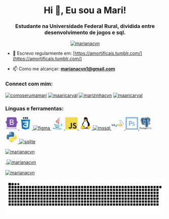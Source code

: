 <h1 align="center">Hi 👋, Eu sou a Mari!</h1>
<h3 align="center">Estudante na Universidade Federal Rural, dividida entre desenvolvimento de jogos e sql.</h3>

<p align="center"> <a href="https://github.com/ryo-ma/github-profile-trophy"><img src="https://github-profile-trophy.vercel.app/?username=marianacvn" alt="marianacvn" /></a> </p>

- 📝 Escrevo regularmente em: [https://amortificais.tumblr.com/](https://amortificais.tumblr.com/)

- 📫 Como me alcançar: **marianacvn1@gmail.com**

<h3 align="left">Connect com mim:</h3>
<p align="left">
<a href="https://twitter.com/comoserumamari" target="blank"><img align="center" src="https://raw.githubusercontent.com/rahuldkjain/github-profile-readme-generator/master/src/images/icons/Social/twitter.svg" alt="comoserumamari" height="30" width="40" /></a>
<a href="https://fb.com/maaricarval " target="blank"><img align="center" src="https://raw.githubusercontent.com/rahuldkjain/github-profile-readme-generator/master/src/images/icons/Social/facebook.svg" alt="maaricarval" height="30" width="40" /></a >
<a href="https://instagram.com/marizinhacvn" target="blank"><img align="center" src="https://raw.githubusercontent.com/rahuldkjain/github-profile-readme-generator/master/src/images/icons/Social/instagram.svg" alt="marizinhacvn" height="30" width="40" /></a>
<a href="https://www.youtube.com/c/maaricarval" target="blank"><img align="center" src="https://raw.githubusercontent.com/rahuldkjain/github-profile-readme-generator/master/src/images/icons/Social/youtube.svg" alt="maaricarval" height="30" width="40" /></a>
</p>

<h3 align="left"> Línguas e ferramentas:</h3>
<p align="left"> 
<a href="https://getbootstrap.com" target="_blank" rel="noreferrer"> <img src="https://raw.githubusercontent.com/devicons/devicon/master/icons/bootstrap/bootstrap-plain-wordmark.svg" alt="bootstrap" width="40" height="40"/> </a> 
<a href="https://www.w3schools.com/css/" target="_blank" rel="noreferrer"> <img src="https://raw.githubusercontent.com/devicons/devicon/master/icons/css3/css3-original-wordmark.svg" alt="css3" width="40" height="40"/> </a> 
<a href="https://www.figma.com/" target="_blank" rel="noreferrer" > <img src="https://www.vectorlogo.zone/logos/figma/figma-icon.svg" alt="figma" width="40" height="40"/> </a> 
<a href="https://www.java.com" target="_blank" rel="noreferrer"> <img src="https://raw.githubusercontent.com/devicons/devicon/master/icons/java/java-original.svg" alt="java" width="40" height="40"/> </a> 
<a href="https://developer.mozilla.org/en-US/docs/Web/JavaScript" target="_blank" rel="noreferrer" > <img src="https://raw.githubusercontent.com/devicons/devicon/master/icons/javascript/javascript-original.svg" alt="javascript" width="40" height="40"/> </a> 
<a href="https://www.linux.org/" target="_blank" rel="noreferrer"> <img src="https://raw.githubusercontent.com/devicons/devicon/master/icons/linux/linux-original.svg" alt="linux" width="40" height="40"/> </a> 
<a href="https://www.microsoft.com/en-us/sql-server" target="_blank" rel=="noreferrer"> <img src="https://www.svgrepo.com/show/303229/microsoft-sql-server-logo.svg" alt="mssql" width="40" height="40"/> </a> 
<a href="https://www.mysql.com/" target="_blank" rel="noreferrer"> <img src="https://raw.githubusercontent.com/devicons/devicon/master/icons/mysql/mysql-original-wordmark.svg" alt="mysql" width="40" height="40"/> </a> 
<a href="https://www.photoshop.com/en" target="_blank " rel="noreferrer"> <img src="https://raw.githubusercontent.com/devicons/devicon/master/icons/photoshop/photoshop-line.svg" alt="photoshop" width="40" height="40"/> </a> 
<a href="https://www.postgresql.org" target="_ blank" rel="noreferrer"> <img src="https://raw.githubusercontent.com/devicons/devicon/master/icons/postgresql/postgresql-original-wordmark.svg" alt="postgresql" width="40" height="40"/> </a>
<a href="https://www.python.org " target="_blank" rel="noreferrer"> <img src="https://raw.githubusercontent.com/devicons/devicon/master/icons/python/python-original.svg" alt="python" width="40" height="40"/> </a>
<a href=" https://www.sqlite.org/" target="_blank" rel="noreferrer"> <img src="https://www.vectorlogo.zone/logos/sqlite/sqlite-icon.svg" alt="sqlite" width="40" height="40"/> 

 <p>
<p><img align="center" src="https://github-readme-stats.vercel.app/api/top-langs?username=marianacvn&show_icons=true&locale=en&layout=compact" alt="marianacvn" /></p><p>&nbsp;<img align="center" src="https://github-readme-stats.vercel.app/api?username=marianacvn&show_icons=true&locale=en" alt="marianacvn" /></p>
<p><img align="center" src="https://github-readme-streak-stats.herokuapp.com/?user=marianacvn&" alt="marianacvn" />
</p>

   
![Snake animation](https://github.com/marianacvn/marianacvn/blob/output/github-contribution-grid-snake.svg)
